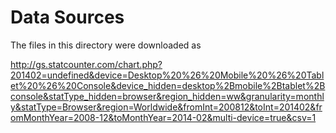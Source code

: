 Data Sources
============

The files in this directory were downloaded as


http://gs.statcounter.com/chart.php?201402=undefined&device=Desktop%20%26%20Mobile%20%26%20Tablet%20%26%20Console&device_hidden=desktop%2Bmobile%2Btablet%2Bconsole&statType_hidden=browser&region_hidden=ww&granularity=monthly&statType=Browser&region=Worldwide&fromInt=200812&toInt=201402&fromMonthYear=2008-12&toMonthYear=2014-02&multi-device=true&csv=1

